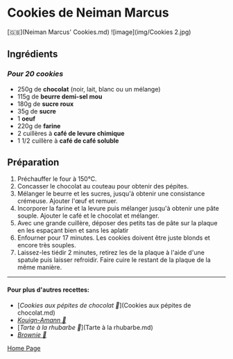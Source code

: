 # Cookies de Neiman Marcus
[🇬🇧](Neiman Marcus' Cookies.md)
![image](img/Cookies 2.jpg)

## Ingrédients 
### *Pour 20 cookies*
* 250g de **chocolat** (noir, lait, blanc ou un mélange)
* 115g de **beurre demi-sel mou**
* 180g de **sucre roux**
* 35g de **sucre**
* 1 **oeuf**
* 220g de **farine**
* 2 cuillères à **café de levure chimique**
* 1 1/2 cuillère à **café de café soluble**

## Préparation 
1. Préchauffer le four à 150°C.
2. Concasser le chocolat au couteau pour obtenir des pépites.
3. Mélanger le beurre et les sucres, jusqu'à obtenir une consistance crémeuse. Ajouter l'œuf  et remuer.
4. Incorporer la farine et la levure puis mélanger jusqu'à obtenir une pâte souple. Ajouter le café et le chocolat et mélanger.
5. Avec une grande cuillère, déposer des petits tas de pâte sur la plaque en les espaçant bien et sans les aplatir
6. Enfourner pour 17 minutes. Les cookies doivent être juste blonds et encore très souples.
7. Laissez-les tiédir 2 minutes, retirez les de la plaque à l'aide d'une spatule puis laisser refroidir. Faire cuire le restant de la plaque de la même manière.

________________________________
#### Pour plus d'autres recettes: 
* [*Cookies aux pépites de chocolat 🍪*](Cookies aux pépites de chocolat.md)
* [*Kouign-Amann 🧈*](Kouign-Amann.md)
* [*Tarte à la rhubarbe 🥧*](Tarte à la rhubarbe.md)
* [*Brownie 🍫*](Brownies.md)

[Home Page](index.md)
